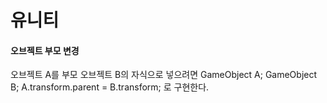 # 유니티

#### 오브젝트 부모 변경

오브젝트 A를 부모 오브젝트 B의 자식으로 넣으려면
    GameObject A;
    GameObject B;
    A.transform.parent = B.transform;
로 구현한다.
